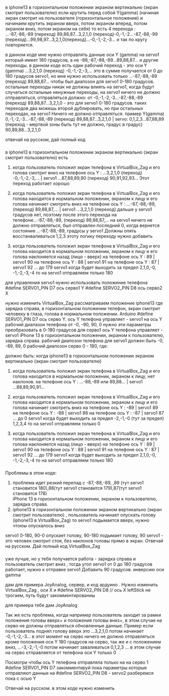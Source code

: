в iphone13 в горизонтальном положении экраном вертикально (экран смотрит пользователю) если крутить перед собой Y(gamma)
(начиная экран смотрит на пользователя (горизонтальное положение) и начинаем крутить экраном вверх, потом экраном вперед, потом экраном вниз, потом экраном на себя) то есть
4 перехода :
...-87,-88,-89 (переход) 89,88,87...3,2,1,0 (переход)-0,-1,-2...-87,-88,-99 (переход)...99,98,97...3,2,1,0(переход)...-0,-1,-2,-3...
и так по кругу повторяется.

в данном коде мне нужно отправлять данные оси Y (gamma) на servo1 который имеет 180 градусов, а не -88,-87,-88,-89...89,88,87... и другие переходы.
в данном коде есть один рабочий переход - это оси Y (gamma) ...3,2,1,0 (переход) -0,-1,-2,-3,... это в сумме получается от 0 до 180 градусов servo1, но 
мне нужно использовать только ...-87,-88,-89 (переход) 89,88,87... чтобы был диапозон для servo1 0-180 градусов.
остальные переходы никак не должны влиять на servo1, когда будут случаться остальные ненужные переходы, на servo1 ничего не должно отправляться, отправляться должно:
от -0,-1,-2,-3...-87,-88,-89 (переход) 89,88,87...3,2,1,0 - это для servo1 0-180 градусов.
таких переходов два можешь второй дублировать, но при остальных переходах, на servo1 Ничего не должно отправляться.
пример Y(gamma) 0,-1,-2,-3...-87,-88,-89 (переход) 89,88,87...3,2,1,0 | servo:  0,1,2,3...87,88,89 (переход - мертвой зоны быть тут не должно, градус в градус) 90,89,88...3,2,1,0 

отвечай на русском, дай полный код

### 
в iphone13 в горизонтальном положении экраном вертикально (экран смотрит пользователю) есть 
1. когда пользователь положил экран телефона в VirtualBox_Zag и его голова смотрит вниз
   на телефоне ось Y : ...3,2,1,0 (переход) -0,-1,-2,-3,... | servo1 ...87,88,89,90 (переход) 90,91,92,93...
   Этот переход работает хорошо
2. когда пользователь положил экран телефона в VirtualBox_Zag и его голова находится в нормальном положении, экраном к лицу и его голова начинает смотреть вниз
   на телефоне ось Y : ...-87,-88,-89, (переход) 89,88,87,... | servo1 ...3,2,1,0 (переход) дальше у servo1 градусов нет, поэтому 
   после этого перехода на телефоне...-87,-88,-89, (переход) 89,88,87,... на servo1 ничего не должно отправляться, был отправлен последний 0, 
   когда вернется состояние ...-87,-88,-89, градусы у servo1 Должны опять восстанваливаться 1,2,3
   этоту логику переходу нужно добавить

3. когда пользователь положил экран телефона в VirtualBox_Zag и его голова находится в нормальном положении, экраном к лицу и его голова наклоняется назад (лицо - вверх)
   на телефоне ось Y : 89 | servo1 90
   на телефоне ось Y : 88 | servo1 91
   на телефоне ось Y : 87 | servo1 92 ... до 179 servo1
   когда будет выходить за предел 2,1,0,-0,  -1,-2,-3,-4 то на servo1 отправляем только 180
































для управления servo1
нужно использовать положение телефона
#define SERVO1_PIN D7 ось серво1 Y 
#define SERVO2_PIN D8 ось серво2 X 

нужно изменить VirtualBox_Zag
рассматриваем положение iphone13 где зарядка справа, в горизонтальном положении телефон, экран смотрит человеку в глаза, голова в нормальном положении.
Arduino #define SERVO1_PIN D7 ось серво Y. 
ось Y телефона управляет -  servo1
на ось Y рабочий диапазон телефона от -0, -90, 90, 0
нужно эти параметры преобразовать в 0-180 градусов для серво1
ось Y телефона управляет - servo1
iPhone 13 в горизонтальном положении, экраном к пользователю, зарядка справа.
рабочий диапозон телефона для servo1 должен быть -0, -89, 89, 0
рабочий диапозон серво 0 - 180, где:

должно быть:
когда iphone13 в горизонтальном положении экраном вертикально (экран смотрит пользователю)
1. когда пользователь положил экран телефона в VirtualBox_Zag и его голова находится в нормальном положении, экраном к лицу, нет наклонов.
на телефоне ось Y : ...-88,-89 или 89,88... | servo1 ...88,89,90,91...

2. когда пользователь положил экран телефона в VirtualBox_Zag и его голова находится в нормальном положении, экраном к лицу и его голова начинает смотреть вниз
на телефоне ось Y : -89 | servo1 89
на телефоне ось Y : -88 | servo1 88
на телефоне ось Y : -87 | servo1 87 ... до 0 servo1
когда будет выходить за предел -2,-1,-0 (тут за предел) 1,2,3,4 то на servo1 отправляем только 0

3. когда пользователь положил экран телефона в VirtualBox_Zag и его голова находится в нормальном положении, экраном к лицу и его голова наклоняется назад (лицо - вверх)
на телефоне ось Y : 89 | servo1 90
на телефоне ось Y : 88 | servo1 91
на телефоне ось Y : 87 | servo1 92 ... до 179 servo1
когда будет выходить за предел 2,1,0,-0,  -1,-2,-3,-4 то на servo1 отправляем только 180

###
   Проблемы в этом коде:
1. проблема идет резкий перепад  с -87,-88,-89, ,89 (тут servo1 становится 180),88(тут servo1 становится 179),87(тут servo1 становится 178)  
   iPhone 13 в горизонтальном положении, экраном к пользователю, зарядка справа.
2. iphone13 в горизонтальном положении экраном вертикально (экран смотрит пользователю) , пользователь начинает опускать голову (iphone13 в VirtualBox_Zag) то servo1 подымается вверх, нужно чтоюы опускалось вниз

servo1 0-180, 90-0 опускает голову, 90-180 подымает голову, 90 servo1 - это человек смотрит стоя, без наклонов головы прямо в экран.
Отвечай на русском. Дай полный код VirtualBox_Zag

###
уже лучше, но у тебя получается работа - зарядка справа и пользователь смотрит вниз , тогда угол servo1 от 0 до 180 градусов работает, нужно  к отправке servo1 Добавить 90 градусов.
инверсию оси gamma

дам для примера JoyAnalog, сервер, и код ардуино . Нужно изменить VirtualBox_Zag , оси X и #define SERVO2_PIN D8 // ось X leftStick не трогаем, путь будут закомментированиы


для примера тебе дам JoyAnalog

Так же есть проблема, когда например пользователь заходит за рамки положения головы вверх+ и положения головы вниз+, в этом случае
на серво не должны отправляться обновленные данные. Пример если пользователь поднял голову вверх это ...3,2,1,0 потом начинает -0,-1,-2,-3... в этот момент
на серво ничего не должно отправляться кроме положения оси Y 180 градусов на серво, так же и с положением вниз, ...-3,-2,-1,-0 потом начинает 
заваливаться 0,1,2,3 ... в этом случае на серво отправляется от телефона оси Y только 0

Посмотри чтобы ось Y телефона отправляла только на на серво 1 #define SERVO1_PIN D7 
закомментируй пока параметры которые отправляют данные на #define SERVO2_PIN D8 - servo2
разберемся пока с осью Y

Отвечай на русском.
в этом коде нужно изменить

